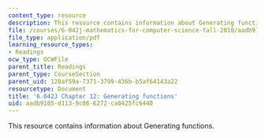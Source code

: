 ```yaml
---
content_type: resource
description: This resource contains information about Generating functions.
file: /courses/6-042j-mathematics-for-computer-science-fall-2010/aadb9105d1139c866272ca0425fc6440_MIT6_042JF10_chap12.pdf
file_type: application/pdf
learning_resource_types:
- Readings
ocw_type: OCWFile
parent_title: Readings
parent_type: CourseSection
parent_uid: 128af59a-7371-3799-436b-b5af64143a22
resourcetype: Document
title: '6.042J Chapter 12: Generating functions'
uid: aadb9105-d113-9c86-6272-ca0425fc6440
---
```

This resource contains information about Generating functions.

